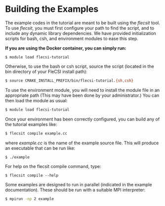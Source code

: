 # Building the Examples

The example codes in the tutorial are meant to be built using the
*flecsit* tool. To use *flecsit*, you must first configure your path to
find the script, and to include any dynamic library dependencies. We
have provided initialization scripts for bash, csh, and environment
modules to ease this step.

**If you are using the Docker container, you can simply run:**
```
$ module load flecsi-tutorial
```
Otherwise, to use the bash or csh script, source the script
(located in the bin directory of your FleCSI install path):
```bash
$ source CMAKE_INSTALL_PREFIX/bin/flecsi-tutorial.{sh,csh}
```
To use the environment module, you will need to install the module file
in an appropriate path (This may have been done by your administrator.)
You can then load the module as usual:
```bash
$ module load flecsi-tutorial
```
Once your environment has been correctly configured, you can build any
of the tutorial examples like:
```bash
$ flecsit compile example.cc
```
where *example.cc* is the name of the example source file. This will
produce an executable that can be run like:
```bash
$ ./example
```
For help on the flecsit compile command, type:
```
$ flecsit compile --help
```
Some examples are designed to run in parallel (indicated in the example
documentation). These should be run with a suitable MPI interpreter:
```bash
$ mpirun -np 2 example
```

<!-- vim: set tabstop=2 shiftwidth=2 expandtab fo=cqt tw=72 : -->
